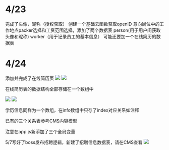 # 4/23
完成了头像，昵称（授权获取）
创建一个基础云函数获取openID
意向岗位中的工作地点packer选择和工资范围选择，添加了两个数据表
person(用于用户间获取头像和昵称)
worker（用于记录员工的基本信息）
可能还要加一个在线简历的数据表
# 4/24
添加并完成了在线简历页
![](https://img-blog.csdnimg.cn/9570698cea8a4a4c99a5accf4320c555.png)
![](https://img-blog.csdnimg.cn/552bc847bea44ff198f9c74381cad86b.png)

在线简历表的数据结构全部存储在一个数组中

![](https://img-blog.csdnimg.cn/243033f5a28644f2bac5a3aa68a7073a.png)
![](https://img-blog.csdnimg.cn/314abd2c519d408e8df9d250b554b903.png)

学历信息同样为一个数组，在info数组中只存了index对应关系如注释

已有的三个关系表参考CMS内容模型

注意在app.js新添加了三个全局变量

5/7写好了boss发布招聘逻辑，新建了招聘信息数据表，请在CMS查看
![](https://img-blog.csdnimg.cn/8c3f894d401d4c0cbe11c1ee7af0f262.png)